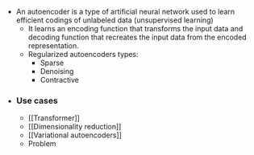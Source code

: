 - An autoencoder is a type of artificial neural network used to learn efficient codings of unlabeled data (unsupervised learning)
	- It learns an encoding function that transforms the input data and decoding function that recreates the input data from the encoded representation.
	- Regularized autoencoders types:
		- Sparse
		- Denoising
		- Contractive
- ### Use cases
	- [[Transformer]]
	- [[Dimensionality reduction]]
	- [[Variational autoencoders]]
	- Problem
